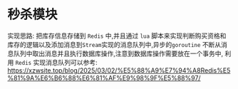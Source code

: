 # 秒杀模块

实现思路:  把库存信息存储到 `Redis` 中,并且通过 `lua` 脚本来实现判断购买资格和库存的逻辑以及添加消息到`Stream`实现的消息队列中,异步的`goroutine` 不断从消息队列中取出消息并且执行数据库操作,注意到数据库操作需要放在一个事务中, 利用 `Redis` 实现消息队列可以参考: https://xzwsite.top/blog/2025/03/02/%E5%88%A9%E7%94%A8Redis%E5%81%9A%E6%B6%88%E6%81%AF%E9%98%9F%E5%88%97/